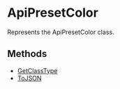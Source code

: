 # ApiPresetColor

Represents the ApiPresetColor class.

## Methods

- [GetClassType](./Methods/GetClassType.md)
- [ToJSON](./Methods/ToJSON.md)
